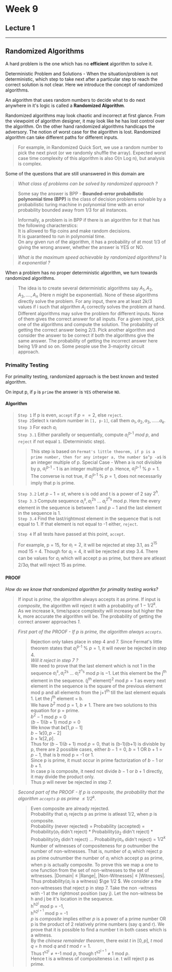 # Week 9
## Lecture 1
---
## Randomized Algorithms

A hard problem is the one which has no **efficient** algorithm to solve it. 

Deterministic Problem and Solutions - 
When the situation/problem is not deterministic, which step to take next after a particular step to reach the correct solution is not clear.
Here we introduce the concept of randomized algorithms.

An algorithm that uses random numbers to decide what to do next anywhere in it's logic is called a **Randomized Algorithm**.

Randomized algorithms may look chaotic and incorrect at first glance. From the viewpoint of algorithm designer, it may look like he has lost control over the algorithm. On the other hand randomized algorithms handicaps the adversory. The notion of worst case for the algorithm is lost. Randomized algorithm can take different paths for different inputs. 

>For example, in Randomized Quick Sort, we use a random number to pick the next pivot (or we randomly shuffle the array). Expected worst case time complexity of this algorithm is also O(n Log n), but analysis is complex.

Some of the questions that are still unanswered in this domain are 

>*What class of problems can be solved by randomized approach ?*

>Some say the answer is BPP - **Bounded-error probabilistic polynomial time (BPP)** is the class of decision problems solvable by a probabilistic turing machine in polynomial time with an error probability bounded away from 1/3 for all instances.

>Informally, a problem is in BPP if there is an algorithm for it that has the following characterstics:\
It is allowed to flip coins and make random decisions.\
It is guaranteed to run in polynomial time.\
On any given run of the algorithm, it has a probability of at most 1/3 of giving the wrong answer, whether the answer is YES or NO.

>*What is the maximum speed achievable by randomized algorithms? Is it exponential ?*

When a problem has no proper deterministic algorithm, we turn towards randomized algorithms. 

>The idea is to create several deterministic algorithms say $A_1, A_2, A_3, ...., A_n$ (Here n might be exponential). None of these algorithms directly solve the problem. For any input, there are at least $2k/3$ values if i such that algorithm $A_i$ correctly solves the problem at hand. Different algorithms may solve the problem for different inputs. None of them gives the correct answer for all inputs. For a given input, pick one of the algorithms and compute the solution. The probability of getting the correct answer being $2/3$. Pick another algorithm and consider the answer to be correct if both the algorithms give the same answer. The probability of getting the incorrect answer here being $1/9$ and so on. Some people use the 3-majority circuit approach. 

### Primality Testing

For primality testing, randomized approach is the best known and tested algorithm.

On input p, if `p` is `prime` the answer is `YES` otherwise `NO`.

#### Algorithm

>`Step 1`  If p is even, `accept` if $p==2$, else `reject`.\
`Step 2`Select `k` random number in `[1, p-1]`, call them $a_1, a_2, a_3, ...... a_k$.\
`Step 3` For each $a_i$\
`Step 3.1` Either parallelly or sequentially, compute $a_i$<sup>p-1</sup> $mod$ $p$, and `reject` if not equal `1`. (Deterministic step).
>>This step is based on `Fermat's little theorem, if p is a prime number, then for any integer a, the number $a^p -a$` is an integer multiple of p. Special Case - When a is not divisible by p,  $a_i$<sup>p-1</sup> - 1 is an integer multiple of p. Hence, $a_i$<sup>p-1</sup> % $p = 1$.\
The converse is not true, if $a_i$<sup>p-1</sup> % $p = 1$, does not necessarliy imply that p is prime.

>`Step 3.2` Let $p - 1 = st$, where s is odd and t is a power of 2 say $2^h$.
`Step 3.3` Compute sequence $a_i^s, a_i$<sup>2s</sup> ... $a_i$<sup>2<sup>n</sup>s</sup> mod $p$. Here the every element in the sequence is between $1$ and $p -1$ and the last element in the sequence is $1$.\
`Step 3.4` Find the last/rightmost element in the sequence that is not equal to 1. If that element is not equal to -1 either, `reject`.

>`Step 4` If all tests have passed at this point, `accept`.

>For example, p = 15, for $a_i = 2$, it will be rejected at step 3.1, as $2^15$ mod 15 = 4. Though for $a_i = 4$, it will be rejected at step 3.4. There can be values for $a_i$ which will accept p as prime, but there are atleast $2/3 a_i$ that will reject 15 as prime.

#### PROOF
*How do we know that randomized algorithm for primality testing works?*

>If input is *prime*, the algorithm always accepts it as prime. If input is *composite*, the algorithm will reject it with a probability of $1 - 1/2^k$. \
As we increase k, time/space complexity will increase but higher the k, more accurate the algorithm will be. The probability of getting the correct answer approaches *1*.

>*First part of the PROOF - If p is prime, the algorithm always `accepts`.*
>>Rejection only takes place in step 4 and 7. Since Fermat's little theorem states that $a_i$<sup>p-1</sup> % $p = 1$, it will never be rejected in step 4. \
*Will it reject in step 7 ?*\
We need to prove that the last element which is not $1$ in the sequence $a_i^s, a_i$<sup>2s</sup> ... $a_i$<sup>2<sup>n</sup>s</sup> mod $p$ is $-1$. Let this element be the j<sup>th</sup> element in the sequence. (j<sup>th</sup> element)<sup>2</sup> mod $p = 1$ as every next element in the sequence is the square of the previous element mod p and all elements from the j+1<sup>th</sup> till the last element equals $1$. Let the j<sup>th</sup> element = b.\
We have $b^2$ mod p = 1, $b \ne 1$. There are two solutions to this equation for p = prime.\
$b^2 - 1$ mod $p = 0$\
$(b-1)(b+1)$ mod $p = 0$\
We know that $b \epsilon [1, p-1]$\
$b-1 \epsilon [0, p-2]$\
$b+1 \epsilon [2, p]$.\
Thus for $(b-1)(b+1)$ mod $p = 0$, that is (b-1)(b+1) is divisble by p, there are 2 possible cases, either $b - 1 = 0$, $b = 1$ OR $b + 1 = p - 1$, that is b mod p = -1 or 1.\
Since p is prime, it must occur in prime factorization of $b - 1$ or $b+1$.\
In case p is composite, it need not divide $b-1$ or $b+1$ directly, it may divide the product only.\
Thus p will never be rejected in step 7. 

>*Second part of the PROOF - If p is composite, the probability that the algorithm `accepts` p as prime $\le 1/2^k$.*
>>Even composite are already rejected.\
Probability that $a_i$ rejects p as prime is atleast $1/2$, when p is composite.\
Probability (never rejected) = Probability (accepted) = Probability($a_1$ didn't reject) * Probability($a_2$ didn't reject) * Probability($a_3$ didn't reject) ... Probability($a_n$ didn't reject) = $1/2^k$ \
Number of witnesses of compositeness for p outnumber the number of non-witnesses. That is, number of $a_i$ which reject p as prime outnumber the number of $a_i$ which accept p as prime, when p is actually composite. To prove this we map a one to one function from the set of non-witnesses to the set of witnesses. |Domain| $\le$ |Range|, |Non-Witnesses| $\le$ |Witnesses|. Thus probability($a_i$ is a witness) $\ge 1/2 $.  We consider a the non-witnesses that reject p in step 7. Take the non -witness with -1 at the rightmost position (say j). Let the non-witness be h and j be it's location in the sequence. \
h<sup>h2<sup>j</sup></sup> mod p = -1,\
h<sup>h2<sup>j + 1</sup></sup> mod p = -1\
$p$ is *composite* implies either $p$ is a power of a prime number OR p is the product of 2 relatively prime numbers (say q and r). We prove that it is possible to find a number t in both cases which is a witness.\
By the *chinese remainder theorem*, there exist $t$ in $[0, p]$, $t$ mod $q$ =  $h$ mod $q$ and $t$ mod $r = 1$.\
Thus t<sup>s2<sup>j</sup></sup> $\ne$ +-1 mod $p$, though t<sup>s2<sup>j + 1</sup></sup> $\ne$ 1 mod $p$.\
Hence t is a witness of compositeness i.e. t will reject p as prime.


